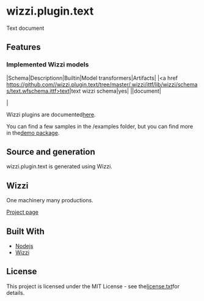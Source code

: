 # wizzi.plugin.text

Text document

## Features
### Implemented Wizzi models
|Schema|Descriptionn|Builtin|Model transformers|Artifacts|
|<a href https://github.com//wizzi.plugin.text/tree/master/.wizzi/ittf/lib/wizzi/schemas/text.wfschema.ittf>text</a>|text wizzi schema|yes|
|\|document|

|


Wizzi plugins are documented[here](https://stfnbssl.github.io/wizzi/docs/wizziplugins.html).

You can find a few samples in the /examples folder, but you can find more in the[demo package](https://github.com/wizzifactory/wizzi/tree/master/packages/wizzi-demo/.wizzi/ittf/examples/advanced/plugins).
## Source and generation
wizzi.plugin.text is generated using Wizzi.

## Wizzi

One machinery many productions.

[Project page](https://stfnbssl.github.io/wizzi)
## Built With
* [Nodejs](https://nodejs.org)
* [Wizzi](https://github.com/stfnbssl/wizzi)

## License
This project is licensed under the MIT License - see the[license.txt](license.txt)for details.
